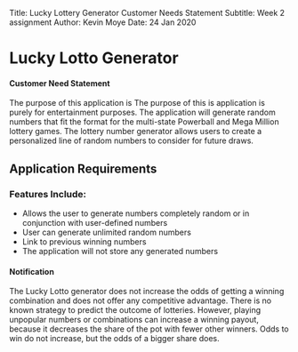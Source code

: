 Title: Lucky Lottery Generator Customer Needs Statement
Subtitle: Week 2 assignment
Author: Kevin Moye
Date: 24 Jan 2020



# Lucky Lotto Generator
#### Customer Need Statement

The purpose of this application is The purpose of this is application is purely for entertainment purposes.  The application will generate random numbers that fit the format for the multi-state Powerball and Mega Million lottery games.  The lottery number generator allows users to create a personalized line of random numbers to consider for future draws.

## Application Requirements
### Features Include:
- Allows the user to generate numbers completely random or in conjunction with user-defined numbers
- User can generate unlimited random numbers
- Link to previous winning numbers
- The application will not store any generated numbers


#### Notification
The Lucky Lotto generator does not increase the odds of getting a winning combination and does not offer any competitive advantage.  There is no known strategy to predict the outcome of lotteries.   However, playing unpopular numbers or combinations can increase a winning payout, because it decreases the share of the pot with fewer other winners. Odds to win do not increase, but the odds of a bigger share does.